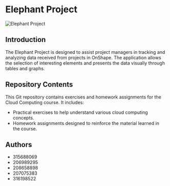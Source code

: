 # Elephant Project
![Elephant Project](https://github.com/RaedHadad/Elephant/main/Elephant-image.jpg)

## Introduction
The Elephant Project is designed to assist project managers in tracking and analyzing data received from projects in OnShape. The application allows the selection of interesting elements and presents the data visually through tables and graphs.

## Repository Contents
This Git repository contains exercises and homework assignments for the Cloud Computing course. It includes:
- Practical exercises to help understand various cloud computing concepts.
- Homework assignments designed to reinforce the material learned in the course.

## Authors
- 315688069
- 206989295
- 208658898
- 207075383
- 316198522

